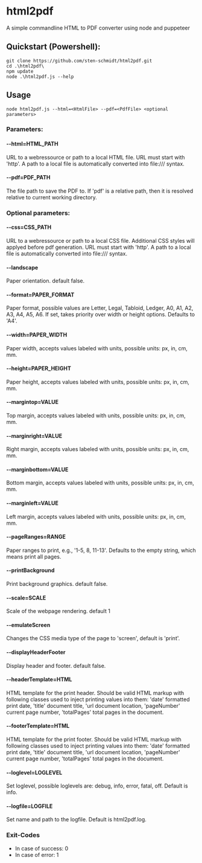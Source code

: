 # html2pdf
A simple commandline HTML to PDF converter using node and puppeteer

## Quickstart (Powershell):

    git clone https://github.com/sten-schmidt/html2pdf.git
    cd .\html2pdf\
    npm update
    node .\html2pdf.js --help
    
## Usage
    node html2pdf.js --html=<HtmlFile> --pdf=<PdfFile> <optional parameters>

### Parameters:

#### --html=HTML_PATH
URL to a webressource or path to a local HTML file. URL must start with 'http'. A path to a local file is automatically converted into file:/// syntax.

#### --pdf=PDF_PATH
The file path to save the PDF to. If 'pdf' is a relative path, then it is resolved relative to current working directory.

### Optional parameters:

#### --css=CSS_PATH
URL to a webressource or path to a local CSS file. Additional CSS styles will applyed before pdf generation. URL must start with 'http'. A path to a local file is automatically converted into file:/// syntax.

#### --landscape
Paper orientation. default false.

#### --format=PAPER_FORMAT
Paper format, possible values are Letter, Legal, Tabloid, Ledger, A0, A1, A2, A3, A4, A5, A6.  If set, takes priority over width or height options. Defaults to 'A4'.

#### --width=PAPER_WIDTH
Paper width, accepts values labeled with units, possible units: px, in, cm, mm.

#### --height=PAPER_HEIGHT
Paper height, accepts values labeled with units, possible units: px, in, cm, mm.

#### --margintop=VALUE
Top margin, accepts values labeled with units, possible units: px, in, cm, mm.

#### --marginright=VALUE
Right margin, accepts values labeled with units, possible units: px, in, cm, mm.

#### --marginbottom=VALUE
Bottom margin, accepts values labeled with units, possible units: px, in, cm, mm.

#### --marginleft=VALUE
Left margin, accepts values labeled with units, possible units: px, in, cm, mm.

#### --pageRanges=RANGE
Paper ranges to print, e.g., '1-5, 8, 11-13'. Defaults to the empty string, which means print all pages.

#### --printBackground
Print background graphics. default false.

#### --scale=SCALE
Scale of the webpage rendering. default 1 

#### --emulateScreen
Changes the CSS media type of the page to 'screen', default is 'print'.

#### --displayHeaderFooter
Display header and footer. default false.

#### --headerTemplate=HTML
HTML template for the print header. Should be valid HTML markup with following classes used to inject printing values into them: 'date' formatted print date, 'title' document title, 'url document location, 'pageNumber' current page number, 'totalPages' total pages in the document.

#### --footerTemplate=HTML
HTML template for the print footer. Should be valid HTML markup with following classes used to inject printing values into them: 'date' formatted print date, 'title' document title, 'url document location, 'pageNumber' current page number, 'totalPages' total pages in the document.

#### --loglevel=LOGLEVEL
Set loglevel, possible loglevels are: debug, info, error, fatal, off. Default is info.

#### --logfile=LOGFILE
Set name and path to the logfile. Default is html2pdf.log.

### Exit-Codes
* In case of success: 0
* In case of error: 1